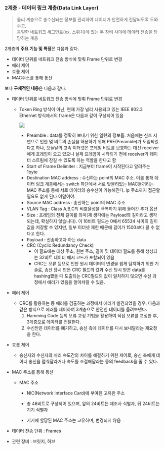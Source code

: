 ### 2계층 - 데이터 링크 계층(Data Link Layer)

> 물리 계층으로 송수신되는 정보를 관리하여 데이터가 안전하게 전달되도록 도와주고,<br>동일한 네트워크 세그먼트(ex. 스위치)에 있는 두 장비 사이에 데이터 전송을 담당하는 계층

2계층의 **주요 기능 및 특징**은 다음과 같다.

- 데이터 단위를 네트워크 전송 방식에 맞춰 Frame 단위로 변경
- 에러 제어
- 흐름 제어
- MAC주소를 통해 통신

보다 **구체적인 내용**은 다음과 같다.

- 데이터 단위를 네트워크 전송 방식에 맞춰 Frame 단위로 변경

  - Token Ring 방식이 아닌, 현재 가장 널리 사용되고 있는 IEEE 802.3 Ethernet 방식에서의 frame은 다음과 같이 구성되어 있음

    ![](https://i.imgur.com/uwBqlyc.png)

    - Preamble : data를 정확히 보내기 위한 일련의 정보들. 처음에는 신호 지연으로 인한 몇 비트의 손실을 허용하기 위해 PRE(Preamble)가 도입되었다고 하나, 오늘날의 고속 이더넷은 프레임 비트를 보호하는 대신 receiver에게 프레임이 오고 있으니 실제 프레임이 시작되기 전에 receiver가 데이터 스트림에 잠길 수 있도록 하는 역할을 한다고 함
    - Start of Frame Delimiter : 지금부터 frame이 시작된다고 알려주는 1byte
    - Destination MAC address : 수신하는 point의 MAC 주소. 이를 통해 데이터 링크 계층에서는 switch 하단에서 서로 맞물려있는 MAC들끼리는 MAC 주소를 통해 서로 데이터의 송수신이 가능해진다. ip 주소까지 접근할 필요도 없게 된다 이말이야.
    - Source MAC address : 송신하는 point의 MAC 주소
    - VLAN Tag : Class A,B,C의 비효율성을 극복하기 위해 들어간 추가 옵션
    - Size : 프레임의 전체 길이를 의미(제 생각에는 Payload의 길이라고 생각되는데, 확실하지 않습니다). 이 16비트 필드는 0에서 65534 사이의 길이 값을 저장할 수 있지만, 일부 이더넷 제한 때문에 길이가 1500보다 클 수 없다고 한다.
    - Payload : 전송하고자 하는 data
    - CRC (Cyclic Redundancy Check)
      - 이 필드에는 대상 주소, 원본 주소, 길이 및 데이터 필드를 통해 생성되는 32비트 데이터 해시 코드가 포함되어 있음
      - CRC는 오류 등으로 인한 원시 데이터의 변경을 쉽게 탐지하기 위한 기술로, 송신 당시 만든 CRC 필드의 값과 수신 당시 받은 data를 hashing했을 때 도출되는 CRC필드의 값이 일치하지 않으면 수신 과정에서 에러가 있음을 알아차릴 수 있음.

- 에러 제어
  - CRC를 활용하는 등 에러를 검출하는 과정에서 에러가 발견되었을 경우, 다음과 같은 방식으로 에러를 제어하여 3계층으로 안전한 데이터를 올려보낸다.
    1. Hamming Code 등의 오류 교정 기법을 활용하여 직접 오류를 교정한 후, 3계층으로 데이터를 전달한다.
    2. 수신받은 데이터를 폐기하고, 송신 측에 데이터를 다시 보내달라는 재요청을 한다.
- 흐름 제어

  - 송신자와 수신자의 처리 속도간의 차이를 해결하기 위한 제어로, 송신 측에게 데이터 송신을 멈춰달라거나 속도를 조절해달라는 등의 feedback을 줄 수 있다.

- MAC 주소를 통해 통신

  - MAC 주소

    - NIC(Network Interface Card)에 부여된 고유한 주소
    - 총 48비트로 구성되어 있으며, 앞의 24비트는 제조사 식별자, 뒤 24비트는 기기 식별자

    - 기기에 할당된 MAC 주소는 고유하며, 변경되지 않음

- 데이터 전송 단위 : Frames
- 관련 장비 : 브릿지, 허브
